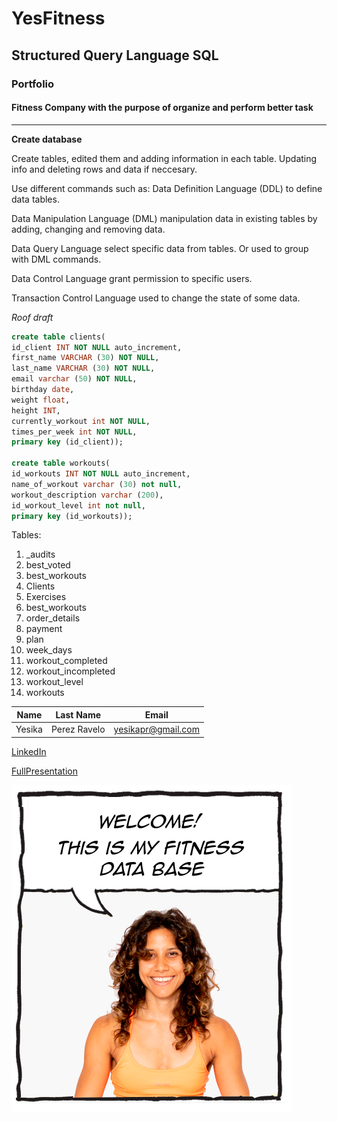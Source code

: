 # YesFitness

## Structured Query Language SQL

### Portfolio

#### Fitness Company with the purpose of organize and perform better task

---

**Create database**

Create tables, edited them and adding information in each table.
Updating info and deleting rows and data if neccesary.

Use different commands such as:
Data Definition Language (DDL) to define data tables.

Data Manipulation Language (DML) manipulation data in existing tables by adding, changing and removing data. 

Data Query Language select specific data from tables. Or used to group with DML commands.

Data Control Language grant permission to specific users.

Transaction Control Language used to change the state of some data.

_Roof draft_

```SQL
create table clients(
id_client INT NOT NULL auto_increment,
first_name VARCHAR (30) NOT NULL,
last_name VARCHAR (30) NOT NULL,
email varchar (50) NOT NULL,
birthday date,
weight float,
height INT,
currently_workout int NOT NULL,
times_per_week int NOT NULL,
primary key (id_client));

create table workouts(
id_workouts INT NOT NULL auto_increment,
name_of_workout varchar (30) not null,
workout_description varchar (200),
id_workout_level int not null,
primary key (id_workouts));

```


Tables:
1. _audits
2. best_voted
3. best_workouts
4. Clients
5. Exercises
6. best_workouts
7. order_details
8. payment
9. plan
10. week_days
11. workout_completed
12. workout_incompleted
13. workout_level
14. workouts

| Name   | Last Name    | Email              |
| ------ | ------------ | ------------------ |
| Yesika | Perez Ravelo | yesikapr@gmail.com |

[LinkedIn](https://www.linkedin.com/in/yesikaperezravelo/)

[FullPresentation](https://docs.google.com/presentation/d/1-dyvPrLhhd7odLnPzpWRcAHFByR9tqBg2ExS_S3EE30/edit?usp=sharing)

![imagenPerfil](./img/yes.png)
